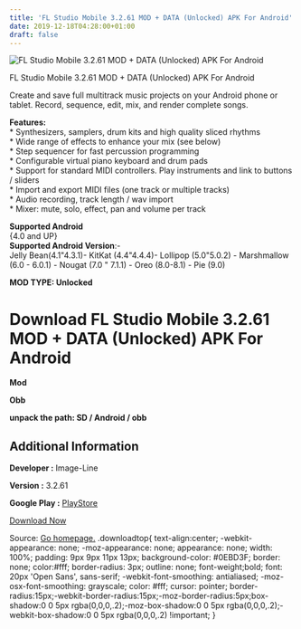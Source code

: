 ```yaml
---
title: 'FL Studio Mobile 3.2.61 MOD + DATA (Unlocked) APK For Android'
date: 2019-12-18T04:28:00+01:00
draft: false
---
```


![FL Studio Mobile 3.2.61 MOD + DATA (Unlocked) APK For Android](https://i0.wp.com/apkhome.net/wp-content/uploads/2019/11/FL-Studio-Mobile-1.png "FL Studio Mobile 3.2.61 MOD + DATA (Unlocked) APK For Android")

  

FL Studio Mobile 3.2.61 MOD + DATA (Unlocked) APK For Android

Create and save full multitrack music projects on your Android phone or tablet. Record, sequence, edit, mix, and render complete songs.

**Features:**  
\* Synthesizers, samplers, drum kits and high quality sliced rhythms  
\* Wide range of effects to enhance your mix (see below)  
\* Step sequencer for fast percussion programming  
\* Configurable virtual piano keyboard and drum pads  
\* Support for standard MIDI controllers. Play instruments and link to buttons / sliders  
\* Import and export MIDI files (one track or multiple tracks)  
\* Audio recording, track length / wav import  
\* Mixer: mute, solo, effect, pan and volume per track

**Supported Android**  
{4.0 and UP}  
**Supported Android Version**:-  
Jelly Bean(4.1"4.3.1)- KitKat (4.4"4.4.4)- Lollipop (5.0"5.0.2) - Marshmallow (6.0 - 6.0.1) - Nougat (7.0 " 7.1.1) - Oreo (8.0-8.1) - Pie (9.0)

**MOD TYPE: Unlocked**

Download FL Studio Mobile 3.2.61 MOD + DATA (Unlocked) APK For Android
======================================================================

**Mod**

**Obb**

**unpack the path: SD / Android / obb**

Additional Information
----------------------

**Developer :** Image-Line

**Version :** 3.2.61

**Google Play :** [PlayStore](https://play.google.com/store/apps/details?id=com.imageline.FLM)

  

[Download Now](https://store4app.co/post/fl-studio-mobile-3-2-61-mod-data-unlocked-apk-for-android_1574520583)

  
Source: [Go homepage.](https://store4app.co/post/fl-studio-mobile-3-2-61-mod-data-unlocked-apk-for-android_1574520583) .downloadtop{ text-align:center; -webkit-appearance: none; -moz-appearance: none; appearance: none; width: 100%; padding: 9px 9px 11px 13px; background-color: #0EBD3F; border: none; color:#fff; border-radius: 3px; outline: none; font-weight;bold; font: 20px 'Open Sans', sans-serif; -webkit-font-smoothing: antialiased; -moz-osx-font-smoothing: grayscale; color: #fff; cursor: pointer; border-radius:15px;-webkit-border-radius:15px;-moz-border-radius:5px;box-shadow:0 0 5px rgba(0,0,0,.2);-moz-box-shadow:0 0 5px rgba(0,0,0,.2);-webkit-box-shadow:0 0 5px rgba(0,0,0,.2) !important; }